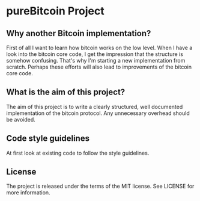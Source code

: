 pureBitcoin Project
===================

Why another Bitcoin implementation?
-----------------------------------
First of all I want to learn how bitcoin works on the low level. When I have a
look into the bitcoin core code, I get the impression that the structure is
somehow confusing. That's why I'm starting a new implementation from scratch.
Perhaps these efforts will also lead to improvements of the bitcoin core code.

What is the aim of this project?
--------------------------------
The aim of this project is to write a clearly structured, well documented
implementation of the bitcoin protocol. Any unnecessary overhead should be
avoided.

Code style guidelines
---------------------
At first look at existing code to follow the style guidelines.

License
-------
The project is released under the terms of the MIT license. See LICENSE for
more information.
